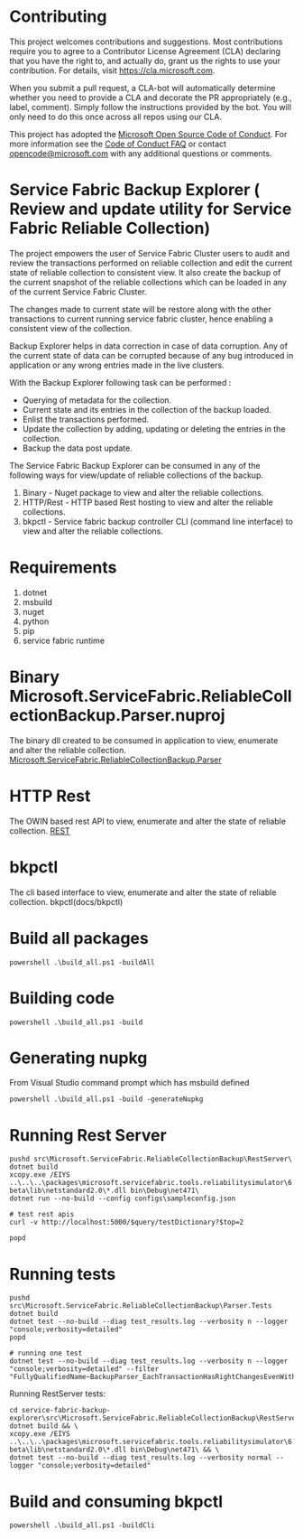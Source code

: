 
# Contributing

This project welcomes contributions and suggestions.  Most contributions require you to agree to a
Contributor License Agreement (CLA) declaring that you have the right to, and actually do, grant us
the rights to use your contribution. For details, visit https://cla.microsoft.com.

When you submit a pull request, a CLA-bot will automatically determine whether you need to provide
a CLA and decorate the PR appropriately (e.g., label, comment). Simply follow the instructions
provided by the bot. You will only need to do this once across all repos using our CLA.

This project has adopted the [Microsoft Open Source Code of Conduct](https://opensource.microsoft.com/codeofconduct/).
For more information see the [Code of Conduct FAQ](https://opensource.microsoft.com/codeofconduct/faq/) or
contact [opencode@microsoft.com](mailto:opencode@microsoft.com) with any additional questions or comments.

# Service Fabric Backup Explorer ( Review and update utility for Service Fabric Reliable Collection)

The project empowers the user of Service Fabric Cluster users to audit and review the transactions performed on reliable collection and edit the current state of reliable collection to consistent view.
It also create the backup of the current snapshot of the reliable collections which can be loaded in any of the current Service Fabric Cluster.

The changes made to current state will be restore along with the other transactions to current running service fabric cluster, hence enabling a consistent view of the collection.

Backup Explorer helps in data correction in case of data corruption. Any of the current state of data can be corrupted because of any bug introduced in application or any wrong entries made in the live clusters.

With the Backup Explorer following task can be performed :
 
* Querying of metadata for the collection.  
* Current state and its entries in the collection of the backup loaded.
* Enlist the transactions performed.
* Update the collection by adding, updating or deleting the entries in the collection. 
* Backup the data post update.
 
The Service Fabric Backup Explorer can be consumed in any of the following ways for view/update of reliable collections of the backup.

1. Binary -         Nuget package to view and alter the reliable collections.
2. HTTP/Rest   -    HTTP based  Rest hosting to view and alter the reliable collections.
3. bkpctl -         Service fabric backup controller CLI (command line interface) to view and alter the reliable collections. 

# Requirements
1. dotnet
2. msbuild
3. nuget
4. python
5. pip 
6. service fabric runtime

# Binary Microsoft.ServiceFabric.ReliableCollectionBackup.Parser.nuproj
The binary dll created to be consumed in application to view, enumerate and alter the reliable collection.
[Microsoft.ServiceFabric.ReliableCollectionBackup.Parser](docs/Microsoft.ServiceFabric.ReliableCollectionBackup.Parser)

# HTTP Rest 
The OWIN based rest API to view, enumerate and alter the state of reliable collection.
[REST](docs/rest)

# bkpctl
The cli based interface to view, enumerate and alter the state of reliable collection.
bkpctl(docs/bkpctl)

# Build all packages
```
powershell .\build_all.ps1 -buildAll
```

# Building code
```
powershell .\build_all.ps1 -build
```

# Generating nupkg
From Visual Studio command prompt which has msbuild defined
```
powershell .\build_all.ps1 -build -generateNupkg
```

# Running Rest Server
```
pushd src\Microsoft.ServiceFabric.ReliableCollectionBackup\RestServer\
dotnet build
xcopy.exe /EIYS ..\..\..\packages\microsoft.servicefabric.tools.reliabilitysimulator\6.4.187-beta\lib\netstandard2.0\*.dll bin\Debug\net471\
dotnet run --no-build --config configs\sampleconfig.json

# test rest apis
curl -v http://localhost:5000/$query/testDictionary?$top=2

popd
```

# Running tests
```
pushd src\Microsoft.ServiceFabric.ReliableCollectionBackup\Parser.Tests
dotnet build
dotnet test --no-build --diag test_results.log --verbosity n --logger "console;verbosity=detailed"
popd

# running one test
dotnet test --no-build --diag test_results.log --verbosity n --logger "console;verbosity=detailed" --filter "FullyQualifiedName~BackupParser_EachTransactionHasRightChangesEvenWithBlockingTransactionAppliedEvents"
```

Running RestServer tests:
```
cd service-fabric-backup-explorer\src\Microsoft.ServiceFabric.ReliableCollectionBackup\RestServer.Tests
dotnet build && \
xcopy.exe /EIYS ..\..\..\packages\microsoft.servicefabric.tools.reliabilitysimulator\6.4.187-beta\lib\netstandard2.0\*.dll bin\Debug\net471\ && \
dotnet test --no-build --diag test_results.log --verbosity normal --logger "console;verbosity=detailed"
```

# Build and consuming bkpctl
```
powershell .\build_all.ps1 -buildCli
```


